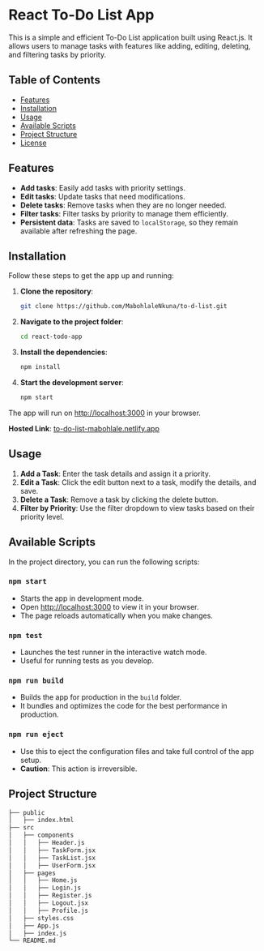 # React To-Do List App

This is a simple and efficient To-Do List application built using React.js. It allows users to manage tasks with features like adding, editing, deleting, and filtering tasks by priority.

## Table of Contents
- [Features](#features)
- [Installation](#installation)
- [Usage](#usage)
- [Available Scripts](#available-scripts)
- [Project Structure](#project-structure)
- [License](#license)

## Features
- **Add tasks**: Easily add tasks with priority settings.
- **Edit tasks**: Update tasks that need modifications.
- **Delete tasks**: Remove tasks when they are no longer needed.
- **Filter tasks**: Filter tasks by priority to manage them efficiently.
- **Persistent data**: Tasks are saved to `localStorage`, so they remain available after refreshing the page.

## Installation

Follow these steps to get the app up and running:

1. **Clone the repository**:
    ```bash
    git clone https://github.com/MabohlaleNkuna/to-d-list.git
    ```

2. **Navigate to the project folder**:
    ```bash
    cd react-todo-app
    ```

3. **Install the dependencies**:
    ```bash
    npm install
    ```

4. **Start the development server**:
    ```bash
    npm start
    ```
The app will run on [http://localhost:3000](http://localhost:3000) in your browser.


**Hosted Link**: [to-do-list-mabohlale.netlify.app](https://to-do-list-mabohlale.netlify.app)


## Usage

1. **Add a Task**: Enter the task details and assign it a priority.
2. **Edit a Task**: Click the edit button next to a task, modify the details, and save.
3. **Delete a Task**: Remove a task by clicking the delete button.
4. **Filter by Priority**: Use the filter dropdown to view tasks based on their priority level.

## Available Scripts

In the project directory, you can run the following scripts:

### `npm start`
- Starts the app in development mode.
- Open [http://localhost:3000](http://localhost:3000) to view it in your browser.
- The page reloads automatically when you make changes.

### `npm test`
- Launches the test runner in the interactive watch mode.
- Useful for running tests as you develop.

### `npm run build`
- Builds the app for production in the `build` folder.
- It bundles and optimizes the code for the best performance in production.

### `npm run eject`
- Use this to eject the configuration files and take full control of the app setup.
- **Caution**: This action is irreversible.

## Project Structure

```bash
├── public
│   ├── index.html
├── src
│   ├── components
│   │   ├── Header.js
│   │   ├── TaskForm.jsx
│   │   ├── TaskList.jsx
│   │   ├── UserForm.jsx
│   ├── pages
│   │   ├── Home.js
│   │   ├── Login.js
│   │   ├── Register.js
│   │   ├── Logout.jsx
│   │   ├── Profile.js
│   ├── styles.css
│   ├── App.js
│   ├── index.js
└── README.md
